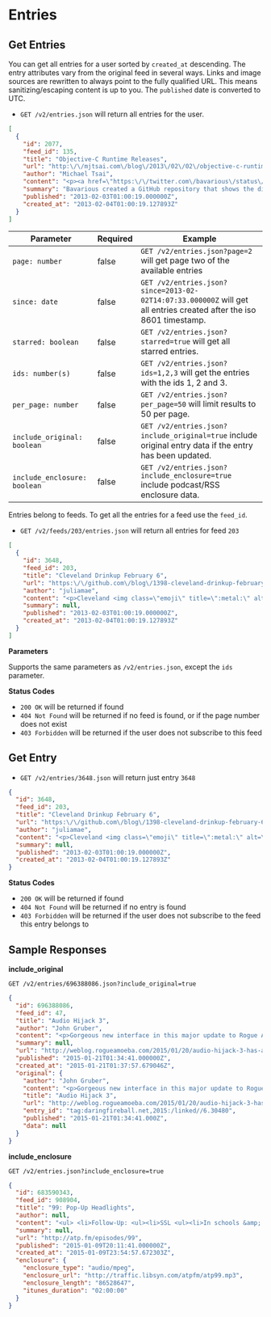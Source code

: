 Entries
=======

Get Entries
-----------

You can get all entries for a user sorted by `created_at` descending. The entry attributes vary from the original feed in several ways. Links and image sources are rewritten to always point to the fully qualified URL. This means sanitizing/escaping content is up to you. The `published` date is converted to UTC.

- `GET /v2/entries.json` will return all entries for the user.

```json
[
  {
    "id": 2077,
    "feed_id": 135,
    "title": "Objective-C Runtime Releases",
    "url": "http:\/\/mjtsai.com\/blog\/2013\/02\/02\/objective-c-runtime-releases\/",
    "author": "Michael Tsai",
    "content": "<p><a href=\"https:\/\/twitter.com\/bavarious\/status\/297851496945577984\">Bavarious<\/a> created a <a href=\"https:\/\/github.com\/bavarious\/objc4\/commits\/master\">GitHub repository<\/a> that shows the differences between versions of <a href=\"http:\/\/www.opensource.apple.com\/source\/objc4\/\">Apple\u2019s Objective-C runtime<\/a> that shipped with different versions of Mac OS X.<\/p>",
    "summary": "Bavarious created a GitHub repository that shows the differences between versions of Apple\u2019s Objective-C runtime that shipped with different versions of Mac OS X.",
    "published": "2013-02-03T01:00:19.000000Z",
    "created_at": "2013-02-04T01:00:19.127893Z"
  }
]
```

| Parameter                    | Required | Example                                                                                                             |
| ---------------------------- | -------- | ------------------------------------------------------------------------------------------------------------------- |
| `page: number`               | false    | `GET /v2/entries.json?page=2`  will get page two of the available entries                                           |
| `since: date`                | false    | `GET /v2/entries.json?since=2013-02-02T14:07:33.000000Z` will get all entries created after the iso 8601 timestamp. |
| `starred: boolean`           | false    | `GET /v2/entries.json?starred=true`  will get all starred entries.                                                  |
| `ids: number(s)`             | false    | `GET /v2/entries.json?ids=1,2,3`  will get the entries with the ids 1, 2 and 3.                                     |
| `per_page: number`           | false    | `GET /v2/entries.json?per_page=50`  will limit results to 50 per page.                                              |
| `include_original: boolean`  | false    | `GET /v2/entries.json?include_original=true`  include original entry data if the entry has been updated.            |
| `include_enclosure: boolean` | false    | `GET /v2/entries.json?include_enclosure=true`  include podcast/RSS enclosure data.                                  |


Entries belong to feeds. To get all the entries for a feed use the `feed_id`.

- `GET /v2/feeds/203/entries.json` will return all entries for feed `203`

```json
[
  {
    "id": 3648,
    "feed_id": 203,
    "title": "Cleveland Drinkup February 6",
    "url": "https:\/\/github.com\/blog\/1398-cleveland-drinkup-february-6",
    "author": "juliamae",
    "content": "<p>Cleveland <img class=\"emoji\" title=\":metal:\" alt=\":metal:\" src=\"https:\/\/a248.e.akamai.net\/assets.github.com\/images\/icons\/emoji\/metal.png\" height=\"20\" width=\"20\" align=\"absmiddle\">! Let's <img class=\"emoji\" title=\":beers:\" alt=\":beers:\" src=\"https:\/\/a248.e.akamai.net\/assets.github.com\/images\/icons\/emoji\/beers.png\" height=\"20\" width=\"20\" align=\"absmiddle\"><img class=\"emoji\" title=\":cocktail:\" alt=\":cocktail:\" src=\"https:\/\/a248.e.akamai.net\/assets.github.com\/images\/icons\/emoji\/cocktail.png\" height=\"20\" width=\"20\" align=\"absmiddle\"><img class=\"emoji\" title=\":neckbeard:\" alt=\":neckbeard:\" src=\"https:\/\/a248.e.akamai.net\/assets.github.com\/images\/icons\/emoji\/neckbeard.png\" height=\"20\" width=\"20\" align=\"absmiddle\"><img class=\"emoji\" title=\":guitar:\" alt=\":guitar:\" src=\"https:\/\/a248.e.akamai.net\/assets.github.com\/images\/icons\/emoji\/guitar.png\" height=\"20\" width=\"20\" align=\"absmiddle\"><img class=\"emoji\" title=\":octocat:\" alt=\":octocat:\" src=\"https:\/\/a248.e.akamai.net\/assets.github.com\/images\/icons\/emoji\/octocat.png\" height=\"20\" width=\"20\" align=\"absmiddle\"> in one of Ohio's greatest cities, Cleveland!<\/p>\n\n<p>Join <a href=\"https:\/\/github.com\/asenchi\" class=\"user-mention\">@asenchi<\/a> and me Wednesday at the <a href=\"http:\/\/www.yelp.com\/biz\/great-lakes-brewing-company-cleveland-4\">Great Lakes Brewing Company Taproom<\/a>, drinks on GitHub.<\/p>\n\n<p><img src=\"https:\/\/f.cloud.github.com\/assets\/849\/119266\/79ef6bbe-6c9e-11e2-9150-47d7da0b85c9.jpg\" alt=\"Great Lakes Taproom\"><\/p>\n\n<p><strong>The Facts:<\/strong><\/p>\n\n<ul>\n<li>\n<a href=\"http:\/\/www.greatlakesbrewing.com\/brewpub\/around-the-brewpub\">Great Lakes Brewing Company<\/a> - <a href=\"https:\/\/maps.google.com\/?q=2516+Market+Ave,+Cleveland,+OH,+USA\">2516 Market Ave<\/a>\n<\/li>\n<li>Wednesday, February 6 at 8:00pm<\/li>\n<\/ul><p><a href=\"https:\/\/maps.google.com\/?q=2516+Market+Ave,+Cleveland,+OH,+USA\"><img src=\"https:\/\/f.cloud.github.com\/assets\/849\/119328\/c8cbb682-6ca0-11e2-81c8-246e4027f892.png\" alt=\"Screen Shot 2013-02-01 at 1 53 02 PM\"><\/a>          <\/p>",
    "summary": null,
    "published": "2013-02-03T01:00:19.000000Z",
    "created_at": "2013-02-04T01:00:19.127893Z"
  }
]
```

**Parameters**

Supports the same parameters as `/v2/entries.json`, except the `ids` parameter.

**Status Codes**

- `200 OK` will be returned if found
- `404 Not Found` will be returned if no feed is found, or if the page number does not exist
- `403 Forbidden` will be returned if the user does not subscribe to this feed

Get Entry
---------

- `GET /v2/entries/3648.json` will return just entry `3648`

```json
{
  "id": 3648,
  "feed_id": 203,
  "title": "Cleveland Drinkup February 6",
  "url": "https:\/\/github.com\/blog\/1398-cleveland-drinkup-february-6",
  "author": "juliamae",
  "content": "<p>Cleveland <img class=\"emoji\" title=\":metal:\" alt=\":metal:\" src=\"https:\/\/a248.e.akamai.net\/assets.github.com\/images\/icons\/emoji\/metal.png\" height=\"20\" width=\"20\" align=\"absmiddle\">! Let's <img class=\"emoji\" title=\":beers:\" alt=\":beers:\" src=\"https:\/\/a248.e.akamai.net\/assets.github.com\/images\/icons\/emoji\/beers.png\" height=\"20\" width=\"20\" align=\"absmiddle\"><img class=\"emoji\" title=\":cocktail:\" alt=\":cocktail:\" src=\"https:\/\/a248.e.akamai.net\/assets.github.com\/images\/icons\/emoji\/cocktail.png\" height=\"20\" width=\"20\" align=\"absmiddle\"><img class=\"emoji\" title=\":neckbeard:\" alt=\":neckbeard:\" src=\"https:\/\/a248.e.akamai.net\/assets.github.com\/images\/icons\/emoji\/neckbeard.png\" height=\"20\" width=\"20\" align=\"absmiddle\"><img class=\"emoji\" title=\":guitar:\" alt=\":guitar:\" src=\"https:\/\/a248.e.akamai.net\/assets.github.com\/images\/icons\/emoji\/guitar.png\" height=\"20\" width=\"20\" align=\"absmiddle\"><img class=\"emoji\" title=\":octocat:\" alt=\":octocat:\" src=\"https:\/\/a248.e.akamai.net\/assets.github.com\/images\/icons\/emoji\/octocat.png\" height=\"20\" width=\"20\" align=\"absmiddle\"> in one of Ohio's greatest cities, Cleveland!<\/p>\n\n<p>Join <a href=\"https:\/\/github.com\/asenchi\" class=\"user-mention\">@asenchi<\/a> and me Wednesday at the <a href=\"http:\/\/www.yelp.com\/biz\/great-lakes-brewing-company-cleveland-4\">Great Lakes Brewing Company Taproom<\/a>, drinks on GitHub.<\/p>\n\n<p><img src=\"https:\/\/f.cloud.github.com\/assets\/849\/119266\/79ef6bbe-6c9e-11e2-9150-47d7da0b85c9.jpg\" alt=\"Great Lakes Taproom\"><\/p>\n\n<p><strong>The Facts:<\/strong><\/p>\n\n<ul>\n<li>\n<a href=\"http:\/\/www.greatlakesbrewing.com\/brewpub\/around-the-brewpub\">Great Lakes Brewing Company<\/a> - <a href=\"https:\/\/maps.google.com\/?q=2516+Market+Ave,+Cleveland,+OH,+USA\">2516 Market Ave<\/a>\n<\/li>\n<li>Wednesday, February 6 at 8:00pm<\/li>\n<\/ul><p><a href=\"https:\/\/maps.google.com\/?q=2516+Market+Ave,+Cleveland,+OH,+USA\"><img src=\"https:\/\/f.cloud.github.com\/assets\/849\/119328\/c8cbb682-6ca0-11e2-81c8-246e4027f892.png\" alt=\"Screen Shot 2013-02-01 at 1 53 02 PM\"><\/a>          <\/p>",
  "summary": null,
  "published": "2013-02-03T01:00:19.000000Z",
  "created_at": "2013-02-04T01:00:19.127893Z"
}
```

**Status Codes**

- `200 OK` will be returned if found
- `404 Not Found` will be returned if no entry is found
- `403 Forbidden` will be returned if the user does not subscribe to the feed this entry belongs to

Sample Responses
----------------

**include_original**

`GET /v2/entries/696388086.json?include_original=true`

```json
{
  "id": 696388086,
  "feed_id": 47,
  "title": "Audio Hijack 3",
  "author": "John Gruber",
  "content": "<p>Gorgeous new interface in this major update to Rogue Amoeba&#8217;s venerable audio recording app. This is one of the best takes on Yosemite-style design I&#8217;ve seen.</p> <p><strong>See also:</strong> <a href=\"http://sixcolors.com/post/2015/01/audio-hijack-3-a-huge-amazing-update/\">Jason Snell&#8217;s take on the app and interview with Paul Kafasis</a>.</p> <div> <a title=\"Permanent link to ‘Audio Hijack 3’\" href=\"http://daringfireball.net/linked/2015/01/20/audio-hijack-3\">&nbsp;★&nbsp;</a> </div>",
  "summary": null,
  "url": "http://weblog.rogueamoeba.com/2015/01/20/audio-hijack-3-has-arrived/",
  "published": "2015-01-21T01:34:41.000000Z",
  "created_at": "2015-01-21T01:37:57.679046Z",
  "original": {
    "author": "John Gruber",
    "content": "<p>Gorgeous new interface in this major update to Rogue Amoeba&#8217;s venerable audio recording app. This is one of the best takes on Yosemite-style design I&#8217;ve seen.</p> <div> <a title="Permanent link to ‘Audio Hijack 3’" href="http://daringfireball.net/linked/2015/01/20/audio-hijack-3">&nbsp;★&nbsp;</a> </div>",
    "title": "Audio Hijack 3",
    "url": "http://weblog.rogueamoeba.com/2015/01/20/audio-hijack-3-has-arrived/",
    "entry_id": "tag:daringfireball.net,2015:/linked//6.30480",
    "published": "2015-01-21T01:34:41.000Z",
    "data": null
  }
}
```

**include_enclosure**

`GET /v2/entries.json?include_enclosure=true`

```json
{
  "id": 683590343,
  "feed_id": 908904,
  "title": "99: Pop-Up Headlights",
  "author": null,
  "content": "<ul> <li>Follow-Up: <ul><li>SSL <ul><li>In schools &amp; corporations</li> <li><a href=\"http://www.gogoair.com/\">Gogo</a> actually <a href=\"http://www.neowin.net/news/gogo-inflight-internet-is-intentionally-issuing-fake-ssl-certificates\">issues their own certificates to intercept SSL</a></li> <li><a href=\"https://en.wikipedia.org/wiki/SOCKS\">SOCKS</a></li></ul></li> <li>Using C# outside Windows (via <a href=\"https://twitter.com/praeclarum/status/551517070186541056\">Frank A. Krueger</a>)</li> <li>Marco's <a href=\"https://golang.org\">Go</a> feed poller <a href=\"https://twitter.com/marcoarment/status/552202315181326336\">update</a> <ul><li><a href=\"https://en.wikipedia.org/wiki/Integrated_development_environment\">IDE</a></li> <li><a href=\"http://www.eclipse.org\">Eclipse</a></li> <li><a href=\"http://www.rust-lang.org\">Rust</a></li> <li><a href=\"http://en.wikipedia.org/wiki/Communicating_sequential_processes\">Communicating sequential processes</a></li></ul></li></ul></li> <li>Apple's Software Quality <ul><li><a href=\"http://www.marco.org/2015/01/04/apple-lost-functional-high-ground\">Marco's post</a></li> <li><a href=\"http://www.marco.org/2015/01/05/popular-for-a-day\">Marco's retrospective</a></li> <li><a href=\"http://video.cnbc.com/gallery/?video=3000343764\">Mention on CNBC</a></li> <li><a href=\"http://5by5.tv/hypercritical/55\">Hypercritical #55</a></li> <li><a href=\"http://www.caseyliss.com/2015/1/5/bravery\">Casey's response to Marco</a></li> <li><a href=\"http://glog.glennf.com/blog/2015/1/6/the-software-and-services-apple-needs-to-fix\">Glenn Fleishman's list</a></li></ul></li> <li>How to write for understanding <ul><li><a href=\"http://www.marco.org/2013/12/29/apple-doesnt-have-time\">Marco laments about software quality in the past</a></li></ul></li> <li><a href=\"http://9to5mac.com/2015/01/06/macbook-air-12-inch-redesign/\">Rumored 12\" MacBook Air</a> <ul><li><a href=\"https://www.twelvesouth.com/product/plugbug\">PlugBug</a></li> <li><a href=\"https://twitter.com/chockenberry/status/552928449250078721\">Chockenberry on a potential ARM transition</a></li> <li><a href=\"https://en.wikipedia.org/wiki/Fat_binary\">Fat binary</a></li> <li>Special thanks to <a href=\"http://david-smith.org/\">_DavidSmith</a> for finding \"bezels\" in <a href=\"http://5by5.tv/hypercritical/22\">Hypercritical #22</a></li></ul></li> </ul> <p>Sponsored by:</p> <ul> <li><a href=\"http://automatic.com/atp\">Automatic</a>: Your smart driving assistant. Get $20 off with this link.</li> <li><a href=\"http://hover.com/atp\">Hover</a>: The best way to buy and manage domain names. Use coupon code <strong>HIGHGROUND</strong> for 10% off.</li> <li><a href=\"https://caspersleep.com/atp\">Casper</a>: A mattress with just the right sink, just the right bounce, for better nights and brighter days. Use code <strong>ATP</strong> for $50 off.</li> </ul>",
  "summary": null,
  "url": "http://atp.fm/episodes/99",
  "published": "2015-01-09T20:11:41.000000Z",
  "created_at": "2015-01-09T23:54:57.672303Z",
  "enclosure": {
    "enclosure_type": "audio/mpeg",
    "enclosure_url": "http://traffic.libsyn.com/atpfm/atp99.mp3",
    "enclosure_length": "86528647",
    "itunes_duration": "02:00:00"
  }
}
```
